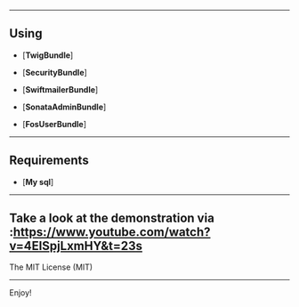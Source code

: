 ---------------
Using
---------------

* [**TwigBundle**] 

* [**SecurityBundle**] 
   
* [**SwiftmailerBundle**] 
   
* [**SonataAdminBundle**] 

* [**FosUserBundle**]

---------------
Requirements
---------------

* [**My sql**]

---------------
Take a look at the demonstration via :https://www.youtube.com/watch?v=4EISpjLxmHY&t=23s
---------------

The MIT License (MIT)




---------------


  


 
   

  

 

Enjoy!


